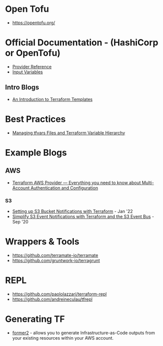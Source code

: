# Open Tofu
- https://opentofu.org/

# Official Documentation - (HashiCorp or OpenTofu)
- [Provider Reference](https://registry.terraform.io/providers/hashicorp/google/latest/docs/guides/provider_reference)
- [Input Variables](https://developer.hashicorp.com/terraform/language/values/variables)

## Intro Blogs
- [An Introduction to Terraform Templates](https://faun.pub/an-introduction-to-terraform-templates-a458d813fe95)

# Best Practices
- [Managing tfvars Files and Terraform Variable Hierarchy](https://www.env0.com/blog/managing-terraform-variable-hierarchy)


# Example Blogs
## AWS
- [Terraform AWS Provider — Everything you need to know about Multi-Account Authentication and Configuration](https://hector-reyesaleman.medium.com/terraform-aws-provider-everything-you-need-to-know-about-multi-account-authentication-and-f2343a4afd4b)

### S3
- [Setting up S3 Bucket Notifications with Terraform](https://francescoboffa.com/s3-bucket-notifications/) - Jan '22
- [Simplify S3 Event Notifications with Terraform and the S3 Event Bus](https://medium.com/@chrisdornsife/simplify-s3-event-notifications-with-terraform-and-the-s3-event-bus-e77a128be67c) - Sep '20

# Wrappers & Tools
- https://github.com/terramate-io/terramate
- https://github.com/gruntwork-io/terragrunt 

# REPL
- https://github.com/paololazzari/terraform-repl
- https://github.com/andreineculau/tfrepl

# Generating TF
- [former2](https://github.com/iann0036/former20) - allows you to generate Infrastructure-as-Code outputs from your existing resources within your AWS account.

